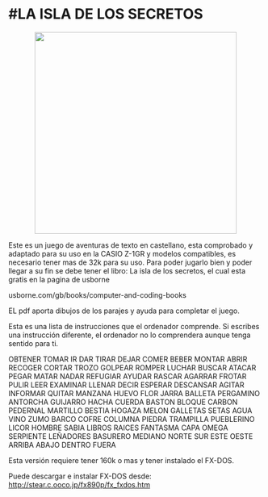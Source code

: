# #LA ISLA DE LOS SECRETOS

<p align="center">
<img src="https://github.com/user-attachments/assets/9f8ac0ae-6eec-442a-8cb9-7e3a293b141e" width="400">
</p>
<p align="center">

Este es un juego de aventuras de texto en castellano, esta comprobado y adaptado para su uso en la CASIO Z-1GR y modelos compatibles, es necesario tener mas de 32k para su uso. Para poder jugarlo bien y poder llegar a su fin se debe tener el libro:
La isla de los secretos, el cual esta gratis en la pagina de usborne

usborne.com/gb/books/computer-and-coding-books

EL pdf aporta dibujos de los parajes y ayuda para completar el juego.

Esta es una lista de instrucciones que el ordenador comprende. Si escribes una instrucción diferente, el ordenador no lo comprendera aunque tenga sentido para ti.

OBTENER TOMAR IR DAR TIRAR DEJAR COMER BEBER MONTAR ABRIR RECOGER CORTAR TROZO GOLPEAR
ROMPER LUCHAR BUSCAR ATACAR PEGAR MATAR NADAR REFUGIAR AYUDAR RASCAR AGARRAR FROTAR PULIR LEER EXAMINAR LLENAR
DECIR ESPERAR DESCANSAR AGITAR INFORMAR QUITAR MANZANA HUEVO FLOR JARRA BALLETA
PERGAMINO ANTORCHA GUIJARRO HACHA CUERDA BASTON BLOQUE CARBON PEDERNAL MARTILLO BESTIA HOGAZA MELON GALLETAS
SETAS AGUA VINO ZUMO BARCO COFRE COLUMNA PIEDRA TRAMPILLA PUEBLERINO LICOR
HOMBRE SABIA LIBROS RAICES FANTASMA CAPA OMEGA SERPIENTE LEÑADORES BASURERO MEDIANO NORTE SUR ESTE OESTE ARRIBA
ABAJO DENTRO FUERA

Esta versión requiere tener 160k o mas y tener instalado el FX-DOS.

Puede descargar e instalar FX-DOS desde:
http://stear.c.ooco.jp/fx890p/fx_fxdos.htm
